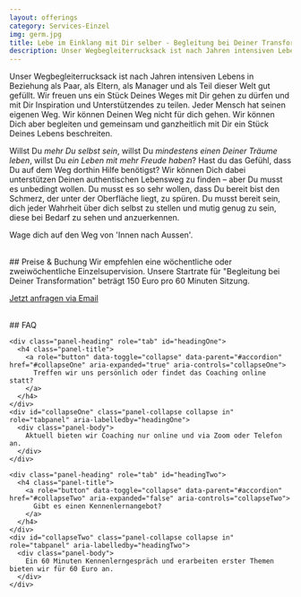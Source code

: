 ```yaml
---
layout: offerings
category: Services-Einzel
img: germ.jpg
title: Lebe im Einklang mit Dir selber - Begleitung bei Deiner Transformation
description: Unser Wegbegleiterrucksack ist nach Jahren intensiven Lebens in Beziehung als Paar, als Eltern, als Manager und als Teil dieser Welt gut gefüllt. Wir freuen uns ein Stück Deines Weges mit Dir gehen zu dürfen und mit Dir Inspiration und Unterstützendes zu teilen.
---
```


Unser Wegbegleiterrucksack ist nach Jahren intensiven Lebens in Beziehung als Paar, als Eltern, als Manager und als Teil dieser Welt gut gefüllt. Wir freuen uns ein Stück Deines Weges mit Dir gehen zu dürfen und mit Dir Inspiration und Unterstützendes zu teilen. Jeder Mensch hat seinen eigenen Weg. Wir können Deinen Weg nicht für dich gehen. Wir können Dich aber begleiten und gemeinsam und ganzheitlich mit Dir ein Stück Deines Lebens beschreiten.

Willst Du *mehr Du selbst sein*, willst Du *mindestens einen Deiner Träume leben*, willst Du *ein Leben mit mehr Freude haben*? Hast du das Gefühl, dass Du auf dem Weg dorthin Hilfe benötigst? Wir können Dich dabei unterstützen Deinen authentischen Lebensweg zu finden – aber Du musst es unbedingt wollen. Du musst es so sehr wollen, dass Du bereit bist den Schmerz, der unter der Oberfläche liegt, zu spüren. Du musst bereit sein, dich jeder Wahrheit über dich selbst zu stellen und mutig genug zu sein, diese bei Bedarf zu sehen und anzuerkennen.

Wage dich auf den Weg von 'Innen nach Aussen'.

<br>
## Preise & Buchung
Wir empfehlen eine wöchentliche oder zweiwöchentliche Einzelsupervision. Unsere Startrate
für "Begleitung bei Deiner Transformation" beträgt 150 Euro pro 60 Minuten Sitzung.

<a href="mailto:{{ site.email }}?subject=Anfrage Begleitung bei Deiner Transformation" target="_blank" class="btn btn-primary">Jetzt anfragen via Email</a>


<br>
## FAQ
<div class="panel-group" id="accordion" role="tablist" aria-multiselectable="true">

  <div class="panel panel-default">

    <div class="panel-heading" role="tab" id="headingOne">
      <h4 class="panel-title">
        <a role="button" data-toggle="collapse" data-parent="#accordion" href="#collapseOne" aria-expanded="true" aria-controls="collapseOne">
          Treffen wir uns persönlich oder findet das Coaching online statt?
        </a>
      </h4>
    </div>
    <div id="collapseOne" class="panel-collapse collapse in" role="tabpanel" aria-labelledby="headingOne">
      <div class="panel-body">
        Aktuell bieten wir Coaching nur online und via Zoom oder Telefon an.
      </div>
    </div>

    <div class="panel-heading" role="tab" id="headingTwo">
      <h4 class="panel-title">
        <a role="button" data-toggle="collapse" data-parent="#accordion" href="#collapseTwo" aria-expanded="false" aria-controls="collapseTwo">
          Gibt es einen Kennenlernangebot?
        </a>
      </h4>
    </div>
    <div id="collapseTwo" class="panel-collapse collapse in" role="tabpanel" aria-labelledby="headingTwo">
      <div class="panel-body">
        Ein 60 Minuten Kennenlerngespräch und erarbeiten erster Themen bieten wir für 60 Euro an.
      </div>
    </div>

  </div>

  </div>


<!--

  Living in peace with yourself

  Do you want to be more yourself, do you want to live at least one of your dreams, do you want to have a live with at least 50 % joy and do you have the feeling you need help going there?
  We can support you in finding your path in life - but you really need to want it.
  You need to want it so much that you are willing to feel the pain that is underneath the surface, that you are willing to face every truth about yourself and be brave enough to let it be seen when necessary.


-->

